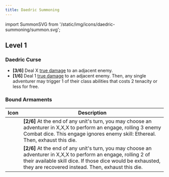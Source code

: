 ```yaml
---
title: Daedric Summoning
---
```


import SummonSVG from '/static/img/icons/daedric-summoning/summon.svg';

## Level 1
### Daedric Curse
- **[3/6]** Deal X [true damage](/docs/terms/true-damage) to an adjacent enemy.
- **[1/6]** Deal 1 [true damage](/docs/terms/true-damage) to an adjacent enemy. Then, any single adventurer may trigger 1 of their class abilities that costs 2 tenacity or less for free.

### Bound Armaments 
| Icon | Description                                                                                                                                                       |
|-------|-------------------------------------------------------------------------------------------------------------------------------------------------------------------|
| <SummonSVG /> | **[2/6]** At the end of any unit's turn, you may choose an adventurer in X,X,X to perform an engage, rolling 3 enemy Combat dice. This engage ignores enemy skill: Ethereal. Then, exhaust this die. |
|   | **[2/6]** At the end of any unit's turn, you may choose an adventurer in X,X,X to perform an engage, rolling 2 of their available skill dice. If those dice would be exhausted, they are recovered instead. Then, exhaust this die. |